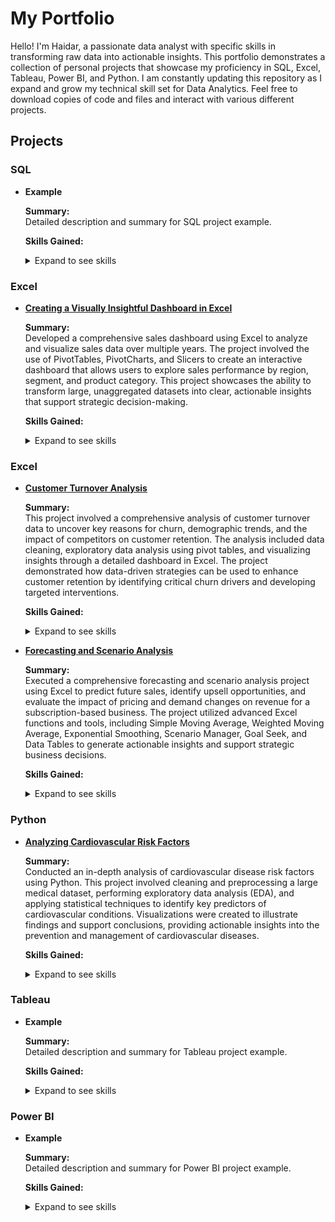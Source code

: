 # My Portfolio

Hello! I'm Haidar, a passionate data analyst with specific skills in transforming raw data into actionable insights. This portfolio demonstrates a collection of personal projects that showcase my proficiency in SQL, Excel, Tableau, Power BI, and Python. I am constantly updating this repository as I expand and grow my technical skill set for Data Analytics. Feel free to download copies of code and files and interact with various different projects.

## Projects

### SQL

- **Example**

  **Summary:**  
  Detailed description and summary for SQL project example.

  **Skills Gained:**  
  <details>
    <summary>Expand to see skills</summary>

  - List the skills gained from this project here.

  </details>
  
### Excel

- **[Creating a Visually Insightful Dashboard in Excel](https://github.com/haidar-qayum/ExcelDashboard)**
  
  **Summary:**  
  Developed a comprehensive sales dashboard using Excel to analyze and visualize sales data over multiple years. The project involved the use of PivotTables, PivotCharts, and Slicers to create an interactive dashboard that allows users to explore sales performance by region, segment, and product category. This project showcases the ability to transform large, unaggregated datasets into clear, actionable insights that support strategic decision-making.

  **Skills Gained:**  
  <details>
    <summary>Expand to see skills</summary>

  - **Data Analysis:** Analyzing a large unaggregated dataset to identify key trends and patterns in sales data.
  - **Excel Proficiency:** Advanced use of Excel features such as PivotTables, PivotCharts, and Slicers for data visualization and interactive reporting.
  - **Data Visualization:** Creating clear and effective visual representations of data to communicate findings.
  - **Dashboard Design:** Designing user-friendly dashboards that allow for dynamic data exploration and enhanced decision-making capabilities.
  - **Attention to Detail:** Ensuring data accuracy and clarity in reports and visualizations.
  - **Problem-Solving:** Utilizing analytical skills to interpret data and provide actionable insights.

  </details>

### Excel

- **[Customer Turnover Analysis](https://github.com/haidar-qayum/CustomerTurnover)**

  **Summary:**  
  This project involved a comprehensive analysis of customer turnover data to uncover key reasons for churn, demographic trends, and the impact of competitors on customer retention. The analysis included data cleaning, exploratory data analysis using pivot tables, and visualizing insights through a detailed dashboard in Excel. The project demonstrated how data-driven strategies can be used to enhance customer retention by identifying critical churn drivers and developing targeted interventions.

  **Skills Gained:**  
  <details>
    <summary>Expand to see skills</summary>

  - **Data Cleaning and Preparation**: Efficiently handled large datasets by removing duplicates, standardizing formats, and converting raw data into structured tables.
  - **Advanced Excel Functions**: Gained proficiency in using `IF` statements, nested `IFs`, and other formulas to manipulate and analyze data effectively.
  - **Pivot Table Analysis**: Developed skills in creating and interpreting pivot tables to explore various dimensions of the data and answer key business questions.
  - **Data Visualization**: Enhanced ability to create compelling visualizations in Excel that communicate complex data insights clearly and effectively.
  - **Dashboard Design**: Built a comprehensive dashboard to present findings in a visually engaging and informative way, enhancing stakeholder understanding and decision-making.
  - **Data-Driven Decision Making**: Learned to derive actionable insights from data analysis, supporting strategic business decisions to reduce customer churn.
  - **Understanding of Customer Behavior**: Developed a deeper understanding of the factors influencing customer turnover and the dynamics of customer retention strategies.
  - **Analytical Thinking and Problem Solving**: Strengthened analytical skills and problem-solving abilities by identifying and addressing key drivers of churn.
  - **Communication of Insights**: Improved skills in communicating data-driven insights to both technical and non-technical stakeholders through visualizations and reports.

  </details>

- **[Forecasting and Scenario Analysis](https://github.com/haidar-qayum/ExcelForecasting)**
  
  **Summary:**  
  Executed a comprehensive forecasting and scenario analysis project using Excel to predict future sales, identify upsell opportunities, and evaluate the impact of pricing and demand changes on revenue for a subscription-based business. The project utilized advanced Excel functions and tools, including Simple Moving Average, Weighted Moving Average, Exponential Smoothing, Scenario Manager, Goal Seek, and Data Tables to generate actionable insights and support strategic business decisions.

  **Skills Gained:**  
  <details>
    <summary>Expand to see skills</summary>

  - **Data Analysis and Forecasting:** Utilized historical sales data to apply various forecasting methods, such as Simple Moving Average, Weighted Moving Average, and Exponential Smoothing, to predict future sales trends.
  - **Scenario Planning:** Developed skills in conducting scenario analysis and sensitivity testing using Excel's Scenario Manager, Goal Seek, and Data Tables to evaluate the impact of different pricing strategies and demand elasticity on business outcomes.
  - **Data Visualization:** Enhanced ability to create clear and compelling visualizations, including charts and graphs, to effectively communicate data trends and forecast outcomes.
  - **Advanced Excel Functions:** Gained proficiency in using Excel functions like `FORECAST.ETS`, `SUMIF`, `COUNTIF`, `SUMIFS`, `COUNTIFS`, `IF`, `VLOOKUP`, and nested `IF` statements for in-depth data analysis and model building.
  - **Strategic Planning and Operational Optimization:** Improved capacity to align inventory and resource planning with forecasted demand, optimizing operational efficiency and minimizing costs.
  - **Problem-Solving and Analytical Thinking:** Leveraged analytical skills to interpret data, assess market sensitivities, and optimize pricing strategies for different customer segments, enhancing strategic decision-making.

  </details>

### Python

- **[Analyzing Cardiovascular Risk Factors](https://nbviewer.org/github/haidar-qayum/Python_Project1/blob/main/CardiovascularProject.ipynb)**
  
  **Summary:**  
  Conducted an in-depth analysis of cardiovascular disease risk factors using Python. This project involved cleaning and preprocessing a large medical dataset, performing exploratory data analysis (EDA), and applying statistical techniques to identify key predictors of cardiovascular conditions. Visualizations were created to illustrate findings and support conclusions, providing actionable insights into the prevention and management of cardiovascular diseases.

  **Skills Gained:**  
  <details>
    <summary>Expand to see skills</summary>

  - **Data Cleaning and Preprocessing:** Handling missing values, outliers, and data normalization to prepare the dataset for analysis.
  - **Exploratory Data Analysis (EDA):** Utilizing Python libraries such as Pandas, NumPy, and Matplotlib to explore data distributions and relationships.
  - **Statistical Analysis:** Applying statistical methods to assess correlations and significance of risk factors.
  - **Data Visualization:** Creating informative plots and charts to effectively communicate data insights and trends.
  - **Python Programming:** Leveraging Python for data manipulation, analysis, and visualization.
  - **Research and Analysis:** Interpreting complex datasets to derive meaningful conclusions about health-related data.

  </details>

### Tableau

- **Example**

  **Summary:**  
  Detailed description and summary for Tableau project example.

  **Skills Gained:**  
  <details>
    <summary>Expand to see skills</summary>

  - List the skills gained from this project here.

  </details>

### Power BI

- **Example**

  **Summary:**  
  Detailed description and summary for Power BI project example.

  **Skills Gained:**  
  <details>
    <summary>Expand to see skills</summary>

  - List the skills gained from this project here.

  </details>
